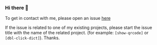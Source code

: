 ### Hi there 👋

To get in contact with me, please open an issue [here](https://github.com/igorlogius/igorlogius/issues/new/choose)

If the issue is related to one of my existing projects, please start the issue title with the name of the related project.
(for example:  `[show-qrcode]` or `[dbl-click-dict]`). Thanks.

<!--
**igorlogius/igorlogius** is a ✨ _special_ ✨ repository because its `README.md` (this file) appears on your GitHub profile.

Here are some ideas to get you started:

- 🔭 I’m currently working on ...
- 🌱 I’m currently learning ...
- 👯 I’m looking to collaborate on ...
- 🤔 I’m looking for help with ...
- 💬 Ask me about ...
- 📫 How to reach me: ...
- 😄 Pronouns: ...
- ⚡ Fun fact: ...
-->
